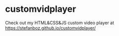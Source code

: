 # customvidplayer
Check out my HTML&CSS&JS custom video player at https://stefanboz.github.io/customvidplayer/
